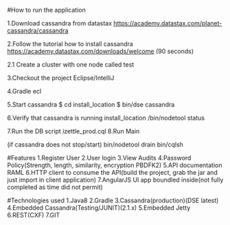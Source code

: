 #How to run the application

1.Download cassandra from datastax
https://academy.datastax.com/planet-cassandra/cassandra

2.Follow the tutorial how to install cassandra
https://academy.datastax.com/downloads/welcome
(90 seconds)

2.1 Create a cluster with one node called test

3.Checkout the project Eclipse/IntelliJ

4.Gradle ecl

5.Start cassandra
$ cd install_location
$ bin/dse cassandra 

6.Verify that cassandra is running
install_location
/bin/nodetool status

7.Run the DB script izettle_prod.cql 
8.Run Main

(if cassandra does not stop/start)
bin/nodetool drain
bin/cqlsh


#Features
1.Register User
2.User login
3.View Audits
4.Password Policy(Strength, length, similarity, encryption PBDFK2)
5.API documentation RAML
6.HTTP client to consume the API(build the project, grab the jar and just import in client application)
7.AngularJS UI app boundled inside(not fully completed as time did not permit)

#Technologies used
1.Java8
2.Gradle
3.Cassandra(production)(DSE latest)
4.Embedded Cassandra(Testing/JUNIT)(2.1.x)
5.Embedded Jetty
6.REST(CXF)
7.GIT